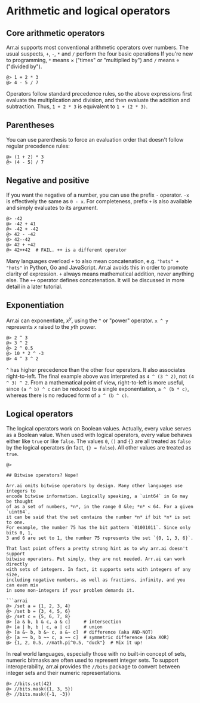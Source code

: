 # Arithmetic and logical operators

## Core arithmetic operators

Arr.ai supports most conventional arithmetic operators over numbers. The usual
suspects, `+`, `-`, `*` and `/` perform the four basic operations If you're new
to programming, `*` means × ("times" or "multiplied by") and `/` means ÷
("divided by").

```arrai
@> 1 + 2 * 3
@> 4 - 5 / 7
```

Operators follow standard precedence rules, so the above expressions first
evaluate the multiplication and division, and then evaluate the addition and
subtraction. Thus, `1 + 2 * 3` is equivalent to `1 + (2 * 3)`.

## Parentheses

You can use parenthesis to force an evaluation order that doesn't follow regular
precedence rules:

```arrai
@> (1 + 2) * 3
@> (4 - 5) / 7
```

## Negative and positive

If you want the negative of a number, you can use the prefix `-` operator. `-x`
is effectively the same as `0 - x`. For completeness, prefix `+` is also
available and simply evaluates to its argument.

```arrai
@> -42
@> -42 + 41
@> -42 + -42
@> 42 - -42
@> 42--42
@> 42 + +42
@> 42++42  # FAIL. ++ is a different operator
```

Many languages overload `+` to also mean concatenation, e.g. `"hots" + "hots"`
in Python, Go and JavaScript. Arr.ai avoids this in order to promote clarity of
expression. `+` always means mathematical addition, never anything else. The
`++` operator defines concatenation. It will be discussed in more detail in a
later tutorial.

## Exponentiation

Arr.ai can exponentiate, *x*<sup>*y*</sup>, using the `^` or "power" operator.
`x ^ y` represents *x* raised to the *y*th power.

```arrai
@> 2 ^ 3
@> 3 ^ 2
@> 2 ^ 0.5
@> 10 * 2 ^ -3
@> 4 ^ 3 ^ 2
```

`^` has higher precedence than the other four operators. It also associates
right-to-left. The final example above was interpreted as `4 ^ (3 ^ 2)`, not `(4
^ 3) ^ 2`. From a mathematical point of view, right-to-left is more useful,
since `(a ^ b) ^ c` can be reduced to a single exponentiation, `a ^ (b * c)`,
whereas there is no reduced form of `a ^ (b ^ c)`.

## Logical operators

The logical operators work on Boolean values. Actually, every value serves as a
Boolean value. When used with logical operators, every value behaves either like
`true` or like `false`. The values `0`, `()` and `{}` are all treated as `false`
by the logical operators (in fact, `{} = false`). All other values are treated
as `true`.

```arrai
@> 

## Bitwise operators? Nope!

Arr.ai omits bitwise operators by design. Many other languages use integers to
encode bitwise information. Logically speaking, a `uint64` in Go may be thought
of as a set of numbers, *n*, in the range 0 &le; *n* < 64. For a given `uint64`,
it can be said that the set contains the number *n* if bit *n* is set to one.
For example, the number 75 has the bit pattern `01001011`. Since only bits 0, 1,
3 and 6 are set to 1, the number 75 represents the set `{0, 1, 3, 6}`.

That last point offers a pretty strong hint as to why arr.ai doesn't support
bitwise operators. Put simply, they are not needed. Arr.ai can work directly
with sets of integers. In fact, it supports sets with integers of any size,
including negative numbers, as well as fractions, infinity, and you can even mix
in some non-integers if your problem demands it.

```arrai
@> /set a = {1, 2, 3, 4}
@> /set b = {3, 4, 5, 6}
@> /set c = {5, 6, 7, 8}
@> [a & b, b & c, a & c]     # intersection
@> [a | b, b | c, a | c]     # union
@> [a &~ b, b &~ c, a &~ c]  # difference (aka AND-NOT)
@> [a ~~ b, b ~~ c, a ~~ c]  # symmetric difference (aka XOR)
@> {1, 2, 0.5, //math.pi^0.5, "duck"}  # Mix it up!
```

In real world languages, especially those with no built-in concept of sets,
numeric bitmasks are often used to represent integer sets. To support
interoperability, arr.ai provides the `//bits` package to convert between
integer sets and their numeric representations.

```arrai
@> //bits.set(42)
@> //bits.mask({1, 3, 5})
@> //bits.mask({-1, -3})
```
